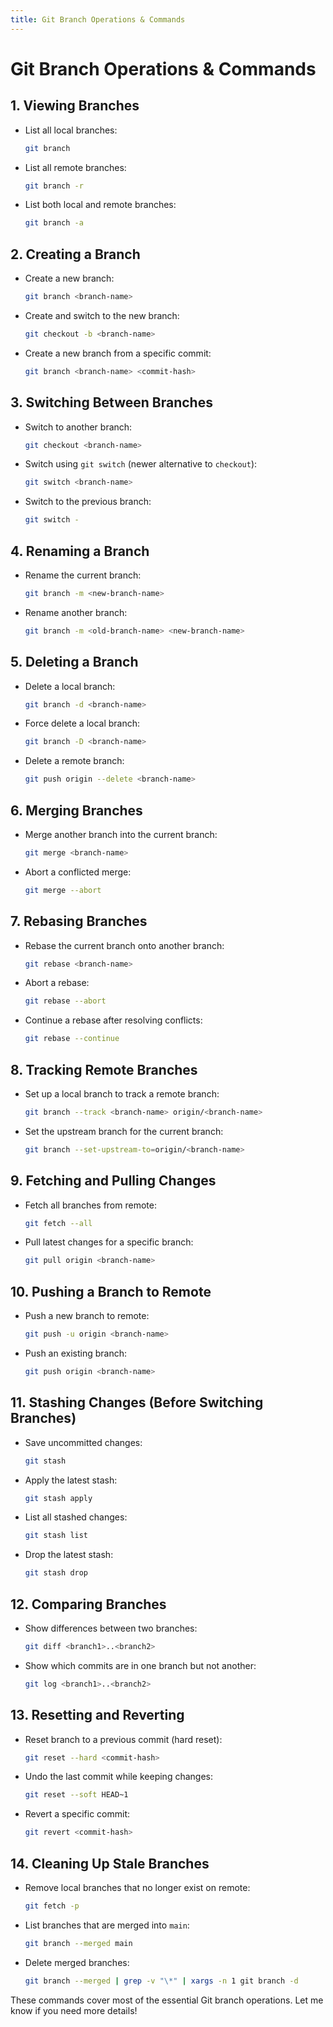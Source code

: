 ```yaml
---
title: Git Branch Operations & Commands
---
```


# Git Branch Operations & Commands

## 1. **Viewing Branches**
- List all local branches:
  ```sh
  git branch
  ```
- List all remote branches:
  ```sh
  git branch -r
  ```
- List both local and remote branches:
  ```sh
  git branch -a
  ```

## 2. **Creating a Branch**
- Create a new branch:
  ```sh
  git branch <branch-name>
  ```
- Create and switch to the new branch:
  ```sh
  git checkout -b <branch-name>
  ```
- Create a new branch from a specific commit:
  ```sh
  git branch <branch-name> <commit-hash>
  ```

## 3. **Switching Between Branches**
- Switch to another branch:
  ```sh
  git checkout <branch-name>
  ```
- Switch using `git switch` (newer alternative to `checkout`):
  ```sh
  git switch <branch-name>
  ```
- Switch to the previous branch:
  ```sh
  git switch -
  ```

## 4. **Renaming a Branch**
- Rename the current branch:
  ```sh
  git branch -m <new-branch-name>
  ```
- Rename another branch:
  ```sh
  git branch -m <old-branch-name> <new-branch-name>
  ```

## 5. **Deleting a Branch**
- Delete a local branch:
  ```sh
  git branch -d <branch-name>
  ```
- Force delete a local branch:
  ```sh
  git branch -D <branch-name>
  ```
- Delete a remote branch:
  ```sh
  git push origin --delete <branch-name>
  ```

## 6. **Merging Branches**
- Merge another branch into the current branch:
  ```sh
  git merge <branch-name>
  ```
- Abort a conflicted merge:
  ```sh
  git merge --abort
  ```

## 7. **Rebasing Branches**
- Rebase the current branch onto another branch:
  ```sh
  git rebase <branch-name>
  ```
- Abort a rebase:
  ```sh
  git rebase --abort
  ```
- Continue a rebase after resolving conflicts:
  ```sh
  git rebase --continue
  ```

## 8. **Tracking Remote Branches**
- Set up a local branch to track a remote branch:
  ```sh
  git branch --track <branch-name> origin/<branch-name>
  ```
- Set the upstream branch for the current branch:
  ```sh
  git branch --set-upstream-to=origin/<branch-name>
  ```

## 9. **Fetching and Pulling Changes**
- Fetch all branches from remote:
  ```sh
  git fetch --all
  ```
- Pull latest changes for a specific branch:
  ```sh
  git pull origin <branch-name>
  ```

## 10. **Pushing a Branch to Remote**
- Push a new branch to remote:
  ```sh
  git push -u origin <branch-name>
  ```
- Push an existing branch:
  ```sh
  git push origin <branch-name>
  ```

## 11. **Stashing Changes (Before Switching Branches)**
- Save uncommitted changes:
  ```sh
  git stash
  ```
- Apply the latest stash:
  ```sh
  git stash apply
  ```
- List all stashed changes:
  ```sh
  git stash list
  ```
- Drop the latest stash:
  ```sh
  git stash drop
  ```

## 12. **Comparing Branches**
- Show differences between two branches:
  ```sh
  git diff <branch1>..<branch2>
  ```
- Show which commits are in one branch but not another:
  ```sh
  git log <branch1>..<branch2>
  ```

## 13. **Resetting and Reverting**
- Reset branch to a previous commit (hard reset):
  ```sh
  git reset --hard <commit-hash>
  ```
- Undo the last commit while keeping changes:
  ```sh
  git reset --soft HEAD~1
  ```
- Revert a specific commit:
  ```sh
  git revert <commit-hash>
  ```

## 14. **Cleaning Up Stale Branches**
- Remove local branches that no longer exist on remote:
  ```sh
  git fetch -p
  ```
- List branches that are merged into `main`:
  ```sh
  git branch --merged main
  ```
- Delete merged branches:
  ```sh
  git branch --merged | grep -v "\*" | xargs -n 1 git branch -d
  ```

These commands cover most of the essential Git branch operations. Let me know if you need more details!


